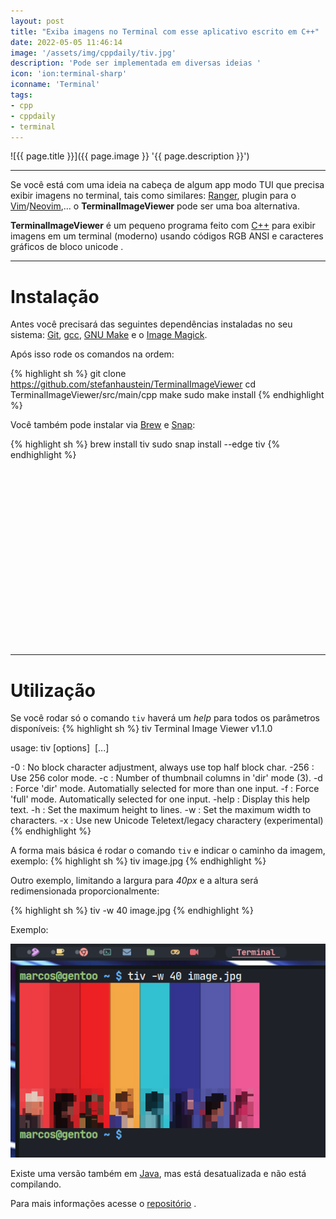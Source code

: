 ```yaml
---
layout: post
title: "Exiba imagens no Terminal com esse aplicativo escrito em C++"
date: 2022-05-05 11:46:14
image: '/assets/img/cppdaily/tiv.jpg'
description: 'Pode ser implementada em diversas ideias '
icon: 'ion:terminal-sharp'
iconname: 'Terminal'
tags:
- cpp
- cppdaily
- terminal
---
```


![{{ page.title }}]({{ page.image }} '{{ page.description }}')

---

Se você está com uma ideia na cabeça de algum app modo TUI que precisa exibir imagens no terminal, tais como similares: [Ranger](https://ranger.github.io/), plugin para o [Vim](https://terminalroot.com.br/vim)/[Neovim](https://terminalroot.com.br/tags#neovim),... o **TerminalImageViewer** pode ser uma boa alternativa.

**TerminalImageViewer** é um pequeno programa feito com [C++](https://terminalroot.com.br/tags#cpp) para exibir imagens em um terminal (moderno) usando códigos RGB ANSI e caracteres gráficos de bloco unicode .

---

# Instalação
Antes você precisará das seguintes dependências instaladas no seu sistema: [Git](https://terminalroot.com.br/tags#git), [gcc](https://terminalroot.com.br/tags#gcc), [GNU Make](https://terminalroot.com.br/tags#make) e o [Image Magick](https://terminalroot.com.br/2015/03/tratamento-de-imagens-com-imagemagick.html).

Após isso rode os comandos na ordem:

{% highlight sh %}
git clone https://github.com/stefanhaustein/TerminalImageViewer
cd TerminalImageViewer/src/main/cpp
make
sudo make install
{% endhighlight %}

Você também pode instalar via [Brew](https://terminalroot.com.br/2021/07/homebrew-o-gerenciador-de-pacotes-do-macos-no-gnu-linux.html) e [Snap](https://snapcraft.io/):

{% highlight sh %}
brew install tiv
sudo snap install --edge tiv
{% endhighlight %}


<!-- SQUARE - GAMES ROOT -->
<script async src="//pagead2.googlesyndication.com/pagead/js/adsbygoogle.js"></script>
<ins class="adsbygoogle"
style="display:inline-block;width:336px;height:280px"
data-ad-client="ca-pub-2838251107855362"
data-ad-slot="5351066970"></ins>
<script>
(adsbygoogle = window.adsbygoogle || []).push({});
</script>

---

# Utilização
Se você rodar só o comando `tiv` haverá um *help* para todos os parâmetros disponíveis:
{% highlight sh %}
tiv 
Terminal Image Viewer v1.1.0

usage: tiv [options] <image> [<image>...]

  -0        : No block character adjustment, always use top half block char.
  -256      : Use 256 color mode.
  -c <num>  : Number of thumbnail columns in 'dir' mode (3).
  -d        : Force 'dir' mode. Automatially selected for more than one input.
  -f        : Force 'full' mode. Automatically selected for one input.
  -help     : Display this help text.
  -h <num>  : Set the maximum height to <num> lines.
  -w <num>  : Set the maximum width to <num> characters.
  -x        : Use new Unicode Teletext/legacy charactery (experimental)
{% endhighlight %}

A forma mais básica é rodar o comando `tiv` e indicar o caminho da imagem, exemplo:
{% highlight sh %}
tiv image.jpg
{% endhighlight %}

Outro exemplo, limitando a largura para *40px* e a altura será redimensionada proporcionalmente:

{% highlight sh %}
tiv -w 40 image.jpg
{% endhighlight %}

Exemplo:

![tiv -w 40](/assets/img/cppdaily/tiv-w40.png) 

Existe uma versão também em [Java](https://terminalroot.com.br/tags#java), mas está desatualizada e não está compilando.

Para mais informações acesse o [repositório](https://github.com/stefanhaustein/TerminalImageViewer) .



